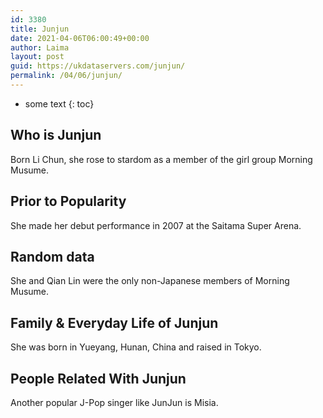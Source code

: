 ```yaml
---
id: 3380
title: Junjun
date: 2021-04-06T06:00:49+00:00
author: Laima
layout: post
guid: https://ukdataservers.com/junjun/
permalink: /04/06/junjun/
---
```


* some text
{: toc}


## Who is Junjun
                  
                  
                  
Born Li Chun, she rose to stardom as a member of the girl group Morning Musume.
                  
              
            
              
            
                
                
                
## Prior to Popularity
                  
                  
                  
She made her debut performance in 2007 at the Saitama Super Arena.
                  
              
            
              
            
                
                
                
## Random data
                  
                  
                  
She and Qian Lin were the only non-Japanese members of Morning Musume.
                  
              
            
              
            
                
                
                
## Family & Everyday Life of Junjun
                  
                  
                  
She was born in Yueyang, Hunan, China and raised in Tokyo.
                  
              
            
              
            
                
                
                
## People Related With Junjun
                  
                  
                  
Another popular J-Pop singer like JunJun is Misia.
                  
              
            
              
            
                
              
            
              
              
            
            
              
            
          
          
          